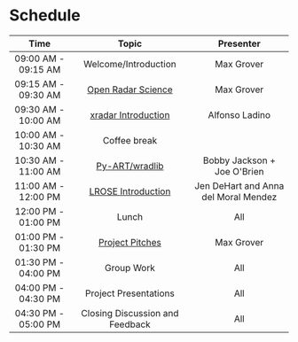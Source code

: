 # Schedule

| Time                | Topic                     | Presenter        |
| :---:               |    :----:                 |    :---:         |
| 09:00 AM - 09:15 AM | Welcome/Introduction      | Max Grover    |
| 09:15 AM - 09:30 AM | [Open Radar Science](presentations/intro-to-open-radar-science.ipynb)        | Max Grover       |
| 09:30 AM - 10:00 AM | [xradar Introduction](notebooks/xradar-pyart/xradar-basics.ipynb)       | Alfonso Ladino   |
| 10:00 AM - 10:30 AM | Coffee break              |                  |
| 10:30 AM - 11:00 AM | [Py-ART/wradlib](notebooks/xradar-pyart/xradar-basics-pyart.ipynb)            | Bobby Jackson + Joe O'Brien |
| 11:00 AM - 12:00 PM | [LROSE Introduction](notebooks/lrose/LROSE_Basics.ipynb)               | Jen DeHart and Anna del Moral Mendez |
| 12:00 PM - 01:00 PM | Lunch                                            | All                    |
| 01:00 PM - 01:30 PM | [Project Pitches](projects.md)                   | Max Grover             |
| 01:30 PM - 04:00 PM | Group Work                                       | All                    |
| 04:00 PM - 04:30 PM | Project Presentations                            | All                    |
| 04:30 PM - 05:00 PM | Closing Discussion and Feedback                  | All                    |
